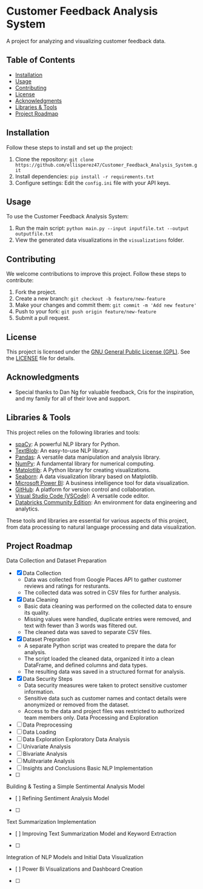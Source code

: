 # Customer Feedback Analysis System

A project for analyzing and visualizing customer feedback data.

## Table of Contents

- [Installation](#installation)
- [Usage](#usage)
- [Contributing](#contributing)
- [License](#license)
- [Acknowledgments](#acknowledgments)
- [Libraries & Tools](#libraries--tools)
- [Project Roadmap](#project-roadmap)

## Installation

Follow these steps to install and set up the project:

1. Clone the repository: `git clone https://github.com/ellisperez47/Customer_Feedback_Analysis_System.git`
2. Install dependencies: `pip install -r requirements.txt`
3. Configure settings: Edit the `config.ini` file with your API keys.

## Usage

To use the Customer Feedback Analysis System:

1. Run the main script: `python main.py --input inputfile.txt --output outputfile.txt`
2. View the generated data visualizations in the `visualizations` folder.

## Contributing

We welcome contributions to improve this project. Follow these steps to contribute:

1. Fork the project.
2. Create a new branch: `git checkout -b feature/new-feature`
3. Make your changes and commit them: `git commit -m 'Add new feature'`
4. Push to your fork: `git push origin feature/new-feature`
5. Submit a pull request.

## License

This project is licensed under the [GNU General Public License (GPL)](link-to-license-file). See the [LICENSE](link-to-license-file) file for details.

## Acknowledgments

- Special thanks to Dan Ng for valuable feedback, Cris for the inspiration, and my family for all of their love and support.

## Libraries & Tools

This project relies on the following libraries and tools:

- [spaCy](https://spacy.io/usage): A powerful NLP library for Python.
- [TextBlob](https://textblob.readthedocs.io/en/dev/): An easy-to-use NLP library.
- [Pandas](https://pandas.pydata.org/docs/): A versatile data manipulation and analysis library.
- [NumPy](https://numpy.org/doc/): A fundamental library for numerical computing.
- [Matplotlib](https://matplotlib.org/stable/contents.html): A Python library for creating visualizations.
- [Seaborn](https://seaborn.pydata.org/introduction.html): A data visualization library based on Matplotlib.
- [Microsoft Power BI](https://docs.microsoft.com/en-us/power-bi/): A business intelligence tool for data visualization.
- [GitHub](https://github.com/): A platform for version control and collaboration.
- [Visual Studio Code (VSCode)](https://code.visualstudio.com/): A versatile code editor.
- [Databricks Community Edition](https://databricks.com/try-databricks): An environment for data engineering and analytics.

These tools and libraries are essential for various aspects of this project, from data processing to natural language processing and data visualization.

## Project Roadmap
Data Collection and Dataset Preparation
- [x] Data Collection
	- Data was collected from Google Places API to gather customer reviews and ratings for resturants.
	- The collected data was sotred in CSV files for further analysis.
- [x] Data Cleaning
	- Basic data cleaning was performed on the collected data to ensure its quality.
	- Missing values were handled, duplicate entries were removed, and text with fewer than 3 words was filtered out.
	- The cleaned data was saved to separate CSV files.
- [x] Dataset Prepration
	- A separate Python script was created to prepare the data for analysis.
	- The script loaded the cleaned data, organized it into a clean DataFrame, and defined columns and data types.
	- The resulting data was saved in a structured format for analysis.
- [x] Data Security Steps
	- Data security measures were taken to protect sensitive customer information.
	- Sensitive data such as customer names and contact details were anonymized or removed from the dataset.
	- Access to the data and project files was restricted to authorized team members only.
Data Processing and Exploration
- [ ] Data Preprocessing
- [ ] Data Loading
- [ ] Data Exploration 
Exploratory Data Analysis
- [ ] Univariate Analysis
- [ ] Bivariate Analysis
- [ ] Mulitvariate Analysis
- [ ] Insights and Conclusions
Basic NLP Implementation
- [ ]
Building & Testing a Simple Sentimental Analysis Model
- [ ]
Refining Sentiment Analysis Model
- [ ]
Text Summarization Implementation
- [ ]
Improving Text Summarization Model and Keyword Extraction
- [ ]
Integration of NLP Models and Initial Data Visualization
- [ ]
Power Bi Visualizations and Dashboard Creation
- [ ]

